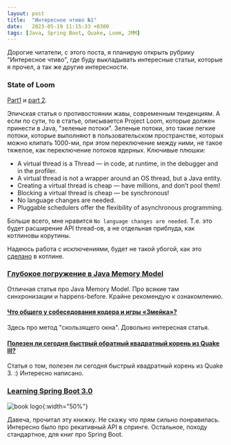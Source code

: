 ```yaml
---
layout: post
title:  "Интересное чтиво №1"
date:   2023-05-19 11:15:33 +0300
tags: [Java, Spring Boot, Quake, Loom, JMM]
---
```


Дорогие читатели, с этого поста, я планирую открыть рубрику "Интересное чтиво",
где буду выкладывать интересные статьи, которые я прочел, а так же другие
интересности.

### State of Loom 

[Part1](https://cr.openjdk.org/~rpressler/loom/loom/sol1_part1.html) и [part 2](https://cr.openjdk.org/~rpressler/loom/loom/sol1_part2.html).

Эпичская статья о противостоянии жавы, современным тенденциям. А если по сути,
то в статье, описывается Project Loom, которые должен принести в Java, "зеленые
потоки". Зеленые потоки, это такие легкие потоки, которые выполняют в
пользовательском пространстве, которых можно клипать 1000-ми, при этом
переключение между ними, не такое тяжелое, как переключение потоков ядерных.
Ключивые плюшки:

- A virtual thread is a Thread — in code, at runtime, in the debugger and in the profiler.
- A virtual thread is not a wrapper around an OS thread, but a Java entity.
- Creating a virtual thread is cheap — have millions, and don’t pool them!
- Blocking a virtual thread is cheap — be synchronous!
- No language changes are needed.
- Pluggable schedulers offer the flexibility of asynchronous programming.

Больше всего, мне нравится `No language changes are needed`. Т.е. это будет
расширение API thread-ов, а не отдельная приблуда, как котлиновы корутины.

Надеюсь работа с исключениями, будет не такой убогой, как это [сделано](https://habr.com/ru/articles/689256/) в котлине.
<br>

### [Глубокое погружение в Java Memory Model](https://habr.com/ru/articles/685518/)
Отличная статья про Java Memory Model. Про всякие там синхронизации и happens-before.
Крайне рекомендую к ознакомлению.
<br>

#### [Что общего у собеседования кодера и игры «Змейка»?](https://habr.com/ru/articles/347378/)
Здесь про метод "скользящего окна". Довольно интересная статья.
<br>

#### [Полезен ли сегодня быстрый обратный квадратный корень из Quake III?](https://habr.com/ru/articles/730872/)
Статья о том, полезен ли сегодня быстрый квадратный корень из Quake 3. :)
Интересно написано.
<br>

### [Learning Spring Boot 3.0](https://www.goodreads.com/book/show/75581195-learning-spring-boot-3-0)

![book logo](https://images-na.ssl-images-amazon.com/images/S/compressed.photo.goodreads.com/books/1672874918i/75581195.jpg){:width="50%"}

Давеча, прочитал эту книжку. Не скажу что прям сильно понравилась. Интересно
было про рекативный API в спринге. Остальное, походу стандартное, для книг про
Spring Boot.
